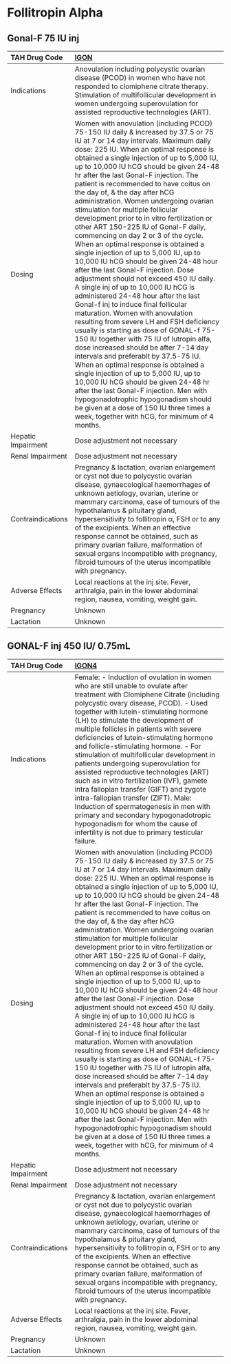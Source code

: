 # Follitropin Alpha

## Gonal-F 75 IU inj

| TAH Drug Code      | [IGON](https://www.tahsda.org.tw/drugs/hissearch.php?drug_code=IGON)                                                                                                                                                                                                                                                                                                                                                                                                                                                                                                                                                                                                                                                                                                                                                                                                                                                                                                                                                                                                                                                                                                                                                                                                                                                                                                                                                                                                                     |
|:-------------------|:-----------------------------------------------------------------------------------------------------------------------------------------------------------------------------------------------------------------------------------------------------------------------------------------------------------------------------------------------------------------------------------------------------------------------------------------------------------------------------------------------------------------------------------------------------------------------------------------------------------------------------------------------------------------------------------------------------------------------------------------------------------------------------------------------------------------------------------------------------------------------------------------------------------------------------------------------------------------------------------------------------------------------------------------------------------------------------------------------------------------------------------------------------------------------------------------------------------------------------------------------------------------------------------------------------------------------------------------------------------------------------------------------------------------------------------------------------------------------------------------|
| Indications        | Anovulation including polycystic ovarian disease (PCOD) in women who have not responded to clomiphene citrate therapy. Stimulation of multifollicular development in women undergoing superovulation for assisted reproductive technologies (ART).                                                                                                                                                                                                                                                                                                                                                                                                                                                                                                                                                                                                                                                                                                                                                                                                                                                                                                                                                                                                                                                                                                                                                                                                                                       |
| Dosing             | Women with anovulation (including PCOD) 75-150 IU daily & increased by 37.5 or 75 IU at 7 or 14 day intervals. Maximum daily dose: 225 IU. When an optimal response is obtained a single injection of up to 5,000 IU, up to 10,000 IU hCG should be given 24-48 hr after the last Gonal-F injection. The patient is recommended to have coitus on the day of, & the day after hCG administration. Women undergoing ovarian stimulation for multiple follicular development prior to in vitro fertilization or other ART 150-225 IU of Gonal-F daily, commencing on day 2 or 3 of the cycle. When an optimal response is obtained a single injection of up to 5,000 IU, up to 10,000 IU hCG should be given 24-48 hour after the last Gonal-F injection. Dose adjustment should not exceed 450 IU daily. A single inj of up to 10,000 IU hCG is administered 24-48 hour after the last Gonal-f inj to induce final follicular maturation. Women with anovulation resulting from severe LH and FSH deficiency usually is starting as dose of GONAL-f 75-150 IU together with 75 IU of lutropin alfa, dose increased should be after 7-14 day intervals and preferablt by 37.5-75 IU. When an optimal response is obtained a single injection of up to 5,000 IU, up to 10,000 IU hCG should be given 24-48 hr after the last Gonal-F injection. Men with hypogonadotrophic hypogonadism should be given at a dose of 150 IU three times a week, together with hCG, for minimum of 4 months. |
| Hepatic Impairment | Dose adjustment not necessary                                                                                                                                                                                                                                                                                                                                                                                                                                                                                                                                                                                                                                                                                                                                                                                                                                                                                                                                                                                                                                                                                                                                                                                                                                                                                                                                                                                                                                                            |
| Renal Impairment   | Dose adjustment not necessary                                                                                                                                                                                                                                                                                                                                                                                                                                                                                                                                                                                                                                                                                                                                                                                                                                                                                                                                                                                                                                                                                                                                                                                                                                                                                                                                                                                                                                                            |
| Contraindications  | Pregnancy & lactation, ovarian enlargement or cyst not due to polycystic ovarian disease, gynaecological haemorrhages of unknown aetiology, ovarian, uterine or mammary carcinoma, case of tumours of the hypothalamus & pituitary gland, hypersensitivity to follitropin α, FSH or to any of the excipients. When an effective response cannot be obtained, such as primary ovarian failure, malformation of sexual organs incompatible with pregnancy, fibroid tumours of the uterus incompatible with pregnancy.                                                                                                                                                                                                                                                                                                                                                                                                                                                                                                                                                                                                                                                                                                                                                                                                                                                                                                                                                                      |
| Adverse Effects    | Local reactions at the inj site. Fever, arthralgia, pain in the lower abdominal region, nausea, vomiting, weight gain.                                                                                                                                                                                                                                                                                                                                                                                                                                                                                                                                                                                                                                                                                                                                                                                                                                                                                                                                                                                                                                                                                                                                                                                                                                                                                                                                                                   |
| Pregnancy          | Unknown                                                                                                                                                                                                                                                                                                                                                                                                                                                                                                                                                                                                                                                                                                                                                                                                                                                                                                                                                                                                                                                                                                                                                                                                                                                                                                                                                                                                                                                                                  |
| Lactation          | Unknown                                                                                                                                                                                                                                                                                                                                                                                                                                                                                                                                                                                                                                                                                                                                                                                                                                                                                                                                                                                                                                                                                                                                                                                                                                                                                                                                                                                                                                                                                  |

## GONAL-F inj 450 IU/ 0.75mL

| TAH Drug Code      | [IGON4](https://www.tahsda.org.tw/drugs/hissearch.php?drug_code=IGON4)                                                                                                                                                                                                                                                                                                                                                                                                                                                                                                                                                                                                                                                                                                                                                                                                                                                                                                                                                                                                                                                                                                                                                                                                                                                                                                                                                                                                                   |
|:-------------------|:-----------------------------------------------------------------------------------------------------------------------------------------------------------------------------------------------------------------------------------------------------------------------------------------------------------------------------------------------------------------------------------------------------------------------------------------------------------------------------------------------------------------------------------------------------------------------------------------------------------------------------------------------------------------------------------------------------------------------------------------------------------------------------------------------------------------------------------------------------------------------------------------------------------------------------------------------------------------------------------------------------------------------------------------------------------------------------------------------------------------------------------------------------------------------------------------------------------------------------------------------------------------------------------------------------------------------------------------------------------------------------------------------------------------------------------------------------------------------------------------|
| Indications        | Female: - Induction of ovulation in women who are still unable to ovulate after treatment with Clomiphene Citrate (including polycystic ovary disease, PCOD). - Used together with lutein-stimulating hormone (LH) to stimulate the development of multiple follicles in patients with severe deficiencies of lutein-stimulating hormone and follicle-stimulating hormone. - For stimulation of multifollicular development in patients undergoing superovulation for assisted reproductive technologies (ART) such as in vitro fertilization (IVF), gamete intra fallopian transfer (GIFT) and zygote intra-fallopian transfer (ZIFT). Male: Induction of spermatogenesis in men with primary and secondary hypogonadotropic hypogonadism for whom the cause of infertility is not due to primary testicular failure.                                                                                                                                                                                                                                                                                                                                                                                                                                                                                                                                                                                                                                                                   |
| Dosing             | Women with anovulation (including PCOD) 75-150 IU daily & increased by 37.5 or 75 IU at 7 or 14 day intervals. Maximum daily dose: 225 IU. When an optimal response is obtained a single injection of up to 5,000 IU, up to 10,000 IU hCG should be given 24-48 hr after the last Gonal-F injection. The patient is recommended to have coitus on the day of, & the day after hCG administration. Women undergoing ovarian stimulation for multiple follicular development prior to in vitro fertilization or other ART 150-225 IU of Gonal-F daily, commencing on day 2 or 3 of the cycle. When an optimal response is obtained a single injection of up to 5,000 IU, up to 10,000 IU hCG should be given 24-48 hour after the last Gonal-F injection. Dose adjustment should not exceed 450 IU daily. A single inj of up to 10,000 IU hCG is administered 24-48 hour after the last Gonal-f inj to induce final follicular maturation. Women with anovulation resulting from severe LH and FSH deficiency usually is starting as dose of GONAL-f 75-150 IU together with 75 IU of lutropin alfa, dose increased should be after 7-14 day intervals and preferablt by 37.5-75 IU. When an optimal response is obtained a single injection of up to 5,000 IU, up to 10,000 IU hCG should be given 24-48 hr after the last Gonal-F injection. Men with hypogonadotrophic hypogonadism should be given at a dose of 150 IU three times a week, together with hCG, for minimum of 4 months. |
| Hepatic Impairment | Dose adjustment not necessary                                                                                                                                                                                                                                                                                                                                                                                                                                                                                                                                                                                                                                                                                                                                                                                                                                                                                                                                                                                                                                                                                                                                                                                                                                                                                                                                                                                                                                                            |
| Renal Impairment   | Dose adjustment not necessary                                                                                                                                                                                                                                                                                                                                                                                                                                                                                                                                                                                                                                                                                                                                                                                                                                                                                                                                                                                                                                                                                                                                                                                                                                                                                                                                                                                                                                                            |
| Contraindications  | Pregnancy & lactation, ovarian enlargement or cyst not due to polycystic ovarian disease, gynaecological haemorrhages of unknown aetiology, ovarian, uterine or mammary carcinoma, case of tumours of the hypothalamus & pituitary gland, hypersensitivity to follitropin α, FSH or to any of the excipients. When an effective response cannot be obtained, such as primary ovarian failure, malformation of sexual organs incompatible with pregnancy, fibroid tumours of the uterus incompatible with pregnancy.                                                                                                                                                                                                                                                                                                                                                                                                                                                                                                                                                                                                                                                                                                                                                                                                                                                                                                                                                                      |
| Adverse Effects    | Local reactions at the inj site. Fever, arthralgia, pain in the lower abdominal region, nausea, vomiting, weight gain.                                                                                                                                                                                                                                                                                                                                                                                                                                                                                                                                                                                                                                                                                                                                                                                                                                                                                                                                                                                                                                                                                                                                                                                                                                                                                                                                                                   |
| Pregnancy          | Unknown                                                                                                                                                                                                                                                                                                                                                                                                                                                                                                                                                                                                                                                                                                                                                                                                                                                                                                                                                                                                                                                                                                                                                                                                                                                                                                                                                                                                                                                                                  |
| Lactation          | Unknown                                                                                                                                                                                                                                                                                                                                                                                                                                                                                                                                                                                                                                                                                                                                                                                                                                                                                                                                                                                                                                                                                                                                                                                                                                                                                                                                                                                                                                                                                  |

